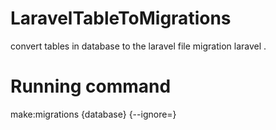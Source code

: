 # LaravelTableToMigrations
convert tables in database  to the  laravel file  migration laravel .


# Running command
make:migrations {database} {--ignore=}


